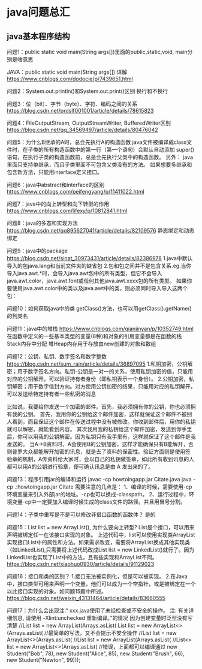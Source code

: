 # java问题总汇

## java基本程序结构
问题1：public static void main(String args[])里面的public,static,void,	main分别是啥意思

JAVA：public static void main(String args[]) 详解
https://www.cnblogs.com/dodocie/p/7439651.html

问题2：System.out.println()和System.out.print()区别
换行和不换行

问题3：位（bit）、字节（byte）、字符、编码之间的关系
https://blog.csdn.net/prdslf001001/article/details/78615823

问题4：FileOutputStream, OutputStreamWriter, BufferedWriter区别
https://blog.csdn.net/qq_34569497/article/details/80476042

问题5：为什么B继承的A时，总会先执行A的构造函数
java文件被编译成class文件时，在子类的所有构造函数中的第一行（第一个语句）会默认自动添加 super() 语句，在执行子类的构造函数前，总是会先执行父类中的构造函数。
另外：
java 里面只支持单继承，而且子类里面不可包含父类没有的方法。
如果想要多继承和包含新方法，只能用interface定义接口。

问题6：java中abstract和interface的区别
https://www.cnblogs.com/peifengyang/p/11411022.html

问题7：java中的向上转型和向下转型的作用
https://www.cnblogs.com/lifexy/p/10812841.html

问题8：java的多态和实现方法
https://blog.csdn.net/qq895627041/article/details/82109576
静态绑定和动态绑定

问题9：java中的package
https://blog.csdn.net/sinat_30973431/article/details/82386978
1.java中默认导入的包java.lang和当前文件夹的缺省包
2.包和包之间并不是包含关系.eg.当你导入java.awt.*时，会导入java.awt包中的所有类型，但它不会导入java.awt.color，java.awt.font或任何其他java.awt.xxxx包的所有类型。 如果你要使用java.awt.color中的类以及java.awt中的类，则必须同时导入导入这两个包：

问题10：如何获取java中的类
getClass()方法，也可以用getClass().getName()的到类名

问题11：java中的堆栈
https://www.cnblogs.com/qianjinyan/p/10352749.html
在函数中定义的一些基本类型的变量(8种)和对象的引用变量都是在函数的栈Stack内存中分配
堆Heap内存用于存放由new创建的对象和数组

问题12：公钥、私钥、数字签名和数字整数
https://blog.csdn.net/sum_rain/article/details/36897095
1.私钥加密，公钥解密；用于数字签名方向。私钥-公钥是一对一的关系，使用私钥加密的值，只能用对应的公钥解开，可以验证持有者身份（即私钥表示一个身份）。
2.公钥加密，私钥解密；用于数字信封方向。对方使用公钥加密的结果，只能用对应的私钥解开，可以发送给特定持有者一些私密的消息

比如说，我要给你发送一个加密的邮件。首先，我必须拥有你的公钥，你也必须拥有我的公钥。
      首先，我用你的公钥给这个邮件加密，这样就保证这个邮件不被别人看到，而且保证这个邮件在传送过程中没有被修改。你收到邮件后，用你的私钥就可以解密，就能看到内容。
      其次我用我的私钥给这个邮件加密，发送到你手里后，你可以用我的公钥解密。因为私钥只有我手里有，这样就保证了这个邮件是我发送的。
      当A->B资料时，A会使用B的公钥加密，这样才能确保只有B能解开，否则普罗大众都能解开加密的讯息，就是去了资料的保密性。验证方面则是使用签 验章的机制，A传资料给大家时，会以自己的私钥做签章，如此所有收到讯息的人都可以用A的公钥进行验章，便可确认讯息是由 A 发出来的了。

问题13：程序引用jar的编译和运行
javac -cp howtoingapp.jar Citate.java
java  -cp .:howtoingapp.jar Citate
需要注意的几点是：
1、编译的时候，需要使用-cp环境变量来引入外部jar的地址。-cp也可以换成-classpath。
2、运行过程中，环境变量-cp中一定要加入编译时候生成的class文件的路径。并且用冒号分割。

问题14：子类中重写是不是可以修改非借口函数的函数体？
是的

问题15：List list = new ArrayList(), 为什么要向上转型?
List是个接口，可以用来声明被绑定任一在该接口实现的对象。
上述代码中，list可以使用实现类ArrayList实现接口List中的属性和方法。如果需求改变，需要将ArrayList换成其他实现类（如LinkedList),只需要将上述代码改成List list = new LinkedList()就行了。因为LinkedList也实现了List中的方法，且有些实现和ArrayList不同。
https://blog.csdn.net/xiaohuo0930/article/details/91129023



问题16：接口和类的区别？
1.接口无法被实例化，但是可以被实现。
2.在Java中，接口类型可用来声明一个变量，他们可以成为一个空指针，或是被绑定在一个以此接口实现的对象。如问题15题中所述。
https://blog.csdn.net/weixin_43131464/article/details/83660555

问题17：为什么会出现注:“ xxx.java使用了未经检查或不安全的操作。 注: 有关详细信息, 请使用 -Xlint:unchecked 重新编译。”的情况
因为创建变量时泛型没有写清楚
//List<Student> list = new ArrayList<Student>(Arrays.asList(
  List<Student> list = new ArrayList<>(Arrays.asList( //最简单的写法，又不会提示不安全操作
//List list = new ArrayList<>(Arrays.asList(
//List list = new ArrayList(Arrays.asList(
//List<> list = new ArrayList<>(Arrays.asList( //错误，上面都可以编译通过
    new Student("Bob", 78),
    new Student("Alice", 85),
    new Student("Brush", 66),
    new Student("Newton", 99)));


